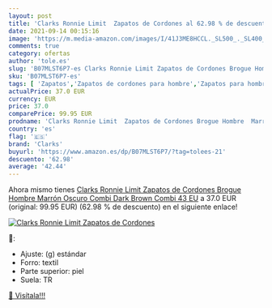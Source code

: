 ```yaml
---
layout: post
title: 'Clarks Ronnie Limit  Zapatos de Cordones al 62.98 % de descuento'
date: 2021-09-14 00:15:16
image: 'https://m.media-amazon.com/images/I/41J3ME8HCCL._SL500_._SL400_.jpg'
comments: true
category: ofertas
author: 'tole.es'
slug: 'B07MLST6P7-es Clarks Ronnie Limit Zapatos de Cordones Brogue Hombre...'
sku: 'B07MLST6P7-es'
tags: [ 'Zapatos','Zapatos de cordones para hombre','Zapatos para hombre','Zapatos y complementos','clarks','zapatos', ]
actualPrice: 37.0 EUR
currency: EUR
price: 37.0
comparePrice: 99.95 EUR
prodname: 'Clarks Ronnie Limit  Zapatos de Cordones Brogue Hombre  Marrón Oscuro Combi Dark Brown Combi  43 EU'
country: 'es'
flag: '🇪🇸'
brand: 'Clarks'
buyurl: 'https://www.amazon.es/dp/B07MLST6P7/?tag=tolees-21'
descuento: '62.98'
average: '42.44'
---
```


Ahora mismo tienes [Clarks Ronnie Limit  Zapatos de Cordones Brogue Hombre  Marrón Oscuro Combi Dark Brown Combi  43 EU](https://www.amazon.es/dp/B07MLST6P7/?tag=tolees-21) a 37.0 EUR (original: 99.95 EUR) (62.98 %  de descuento) en el siguiente enlace!

[![Clarks Ronnie Limit  Zapatos de Cordones](https://m.media-amazon.com/images/I/41J3ME8HCCL._SL500_._SL400_.jpg)](https://www.amazon.es/dp/B07MLST6P7/?tag=tolees-21)

🔎:

- Ajuste: (g) estándar
- Forro: textil
- Parte superior: piel
- Suela: TR

[🛒 Visítala!!!](https://www.amazon.es/dp/B07MLST6P7/?tag=tolees-21)
